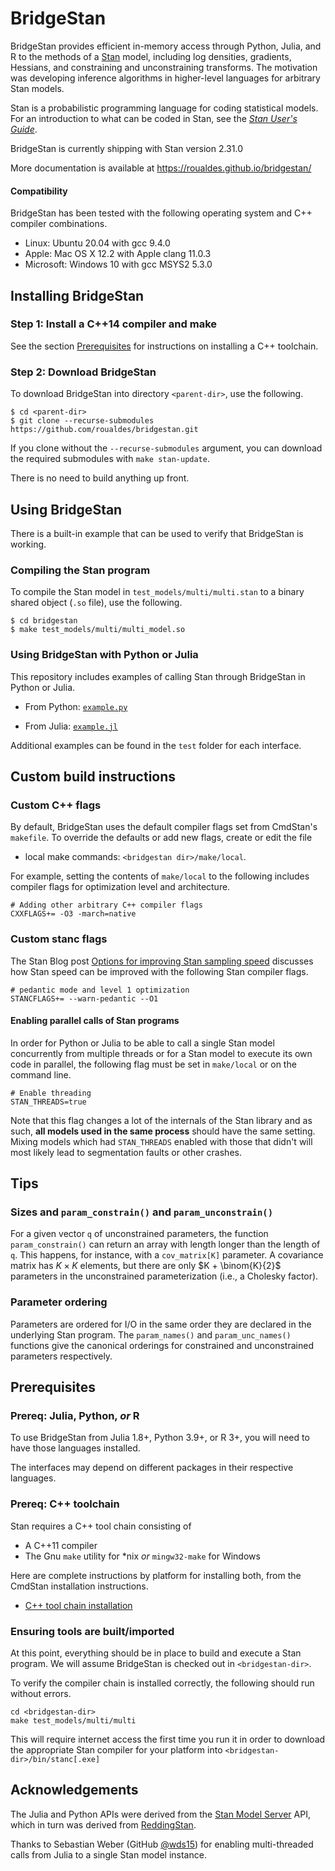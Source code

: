 # BridgeStan

BridgeStan provides efficient in-memory access through Python, Julia,
and R to the methods of a [Stan](https://mc-stan.org) model, including
log densities, gradients, Hessians, and constraining and unconstraining
transforms.  The motivation was developing inference algorithms in
higher-level languages for arbitrary Stan models.

Stan is a probabilistic programming language for coding statistical
models.  For an introduction to what can be coded in Stan, see the
[*Stan User's Guide*](https://mc-stan.org/docs/stan-users-guide/index.html).

BridgeStan is currently shipping with Stan version 2.31.0

More documentation is available at https://roualdes.github.io/bridgestan/


#### Compatibility

BridgeStan has been tested with the following operating system and C++
compiler combinations.

* Linux: Ubuntu 20.04 with gcc 9.4.0
* Apple: Mac OS X 12.2 with Apple clang 11.0.3
* Microsoft: Windows 10 with gcc MSYS2 5.3.0


## Installing BridgeStan

### Step 1: Install a C++14 compiler and make

See the section [Prerequisites](#prerequisites) for instructions on
installing a C++ toolchain.

### Step 2: Download BridgeStan

To download BridgeStan into directory `<parent-dir>`, use the following.

```shell
$ cd <parent-dir>
$ git clone --recurse-submodules https://github.com/roualdes/bridgestan.git
```

If you clone without the `--recurse-submodules` argument, you can download the required
submodules with `make stan-update`.

There is no need to build anything up front.

## Using BridgeStan

There is a built-in example that can be used to verify that BridgeStan
is working.

### Compiling the Stan program

To compile the Stan model in `test_models/multi/multi.stan` to a binary
shared object (`.so` file), use the following.

```
$ cd bridgestan
$ make test_models/multi/multi_model.so
```

### Using BridgeStan with Python or Julia

This repository includes examples of calling Stan through BridgeStan
in Python or Julia.

* From Python: [`example.py`](julia/example.py)

* From Julia: [`example.jl`](python/example.jl)

Additional examples can be found in the `test` folder for each interface.

## Custom build instructions

### Custom C++ flags

By default, BridgeStan uses the default compiler flags set from
CmdStan's `makefile`.  To override the defaults or add new flags, create
or edit the file

* local make commands: `<bridgestan dir>/make/local`.

For example, setting the contents of `make/local` to the following
includes compiler flags for optimization level and architecture.

```
# Adding other arbitrary C++ compiler flags
CXXFLAGS+= -O3 -march=native
```

### Custom stanc flags

The Stan Blog post [Options for improving Stan sampling
speed](https://blog.mc-stan.org/2022/08/03/options-for-improving-stan-sampling-speed/)
discusses how Stan speed can be improved with the following Stan
compiler flags.

```
# pedantic mode and level 1 optimization
STANCFLAGS+= --warn-pedantic --O1
```

#### Enabling parallel calls of Stan programs

In order for Python or Julia to be able to call a single Stan model
concurrently from multiple threads or for a Stan model to execute its
own code in parallel, the following flag must be set in `make/local`
or on the command line.

```
# Enable threading
STAN_THREADS=true
```

Note that this flag changes a lot of the internals of the Stan library
and as such, **all models used in the same process** should have the same
setting. Mixing models which had `STAN_THREADS` enabled with those that didn't
will most likely lead to segmentation faults or other crashes.


## Tips

### Sizes and `param_constrain()` and `param_unconstrain()`

For a given vector `q` of unconstrained parameters, the function
`param_constrain()` can return an array with length longer than the
length of `q`.  This happens, for instance, with a `cov_matrix[K]`
parameter.  A covariance matrix has $K \times K$ elements,
but there are only $K + \binom{K}{2}$ parameters in the unconstrained
parameterization (i.e., a Cholesky factor).

### Parameter ordering

Parameters are ordered for I/O in the same order they are declared in
the underlying Stan program. The `param_names()` and `param_unc_names()`
functions give the canonical orderings for constrained and unconstrained
parameters respectively.

## Prerequisites

### Prereq: Julia, Python, *or* R

To use BridgeStan from Julia 1.8+, Python 3.9+, or R 3+, you will need to have those
languages installed.

The interfaces may depend on different packages in their respective languages.

### Prereq: C++ toolchain

Stan requires a C++ tool chain consisting of

* A C++11 compiler
* The Gnu `make` utility for \*nix *or* `mingw32-make` for Windows

Here are complete instructions by platform for installing both, from the CmdStan installation instructions.

* [C++ tool chain installation](https://mc-stan.org/docs/cmdstan-guide/cmdstan-installation.html#cpp-toolchain)


### Ensuring tools are built/imported

At this point, everything should be in place to build and execute a
Stan program.  We will assume BridgeStan is checked out in `<bridgestan-dir>`.

To verify the compiler chain is installed correctly, the following
should run without errors.

```shell
cd <bridgestan-dir>
make test_models/multi/multi
```

This will require internet access the first time you run it in order
to download the appropriate Stan compiler for your platform into
`<bridgestan-dir>/bin/stanc[.exe]`

## Acknowledgements

The Julia and Python APIs were derived from the
[Stan Model Server](https://github.com/bob-carpenter/stan-model-server/)
API, which in turn was derived from
[ReddingStan](https://github.com/dmuck/redding-stan).

Thanks to Sebastian Weber (GitHub [@wds15](https://github.com/wds15))
for enabling multi-threaded calls from Julia to a single Stan model instance.
